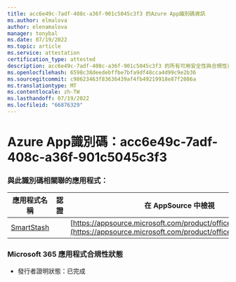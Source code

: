 ```yaml
---
title: acc6e49c-7adf-408c-a36f-901c5045c3f3 的Azure App識別碼資訊
ms.author: elmalova
author: elenamalova
manager: tonybal
ms.date: 07/19/2022
ms.topic: article
ms.service: attestation
certification_type: attested
description: acc6e49c-7adf-408c-a36f-901c5045c3f3 的所有可用安全性與合規性資訊。
ms.openlocfilehash: 6598c38deedebffbe7bfa9df48cca4d99c9e2b36
ms.sourcegitcommit: c98623463f83636439af4fb49219918e87f2086a
ms.translationtype: MT
ms.contentlocale: zh-TW
ms.lasthandoff: 07/19/2022
ms.locfileid: "66876329"
---
```

# <a name="azure-app-id-acc6e49c-7adf-408c-a36f-901c5045c3f3"></a>Azure App識別碼：acc6e49c-7adf-408c-a36f-901c5045c3f3


### <a name="apps-associated-with-this-id"></a>與此識別碼相關聯的應用程式：
| **應用程式名稱** | **認證** | **在 AppSource 中檢視** |
|--------------|---------------|-----------------------|
| [SmartStash](../forward/WA200004223.md) |  | [https://appsource.microsoft.com/product/office/WA200004223](https://appsource.microsoft.com/product/office/WA200004223) |

### <a name="microsoft-365-app-compliance-status"></a>Microsoft 365 應用程式合規性狀態
- 發行者證明狀態：已完成

